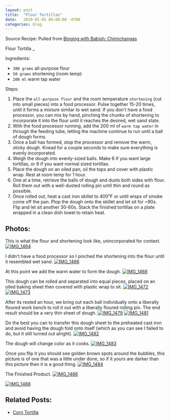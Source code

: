 ```yaml
---
layout: post
title:  "Flour Tortillas"
date:   2020-05-05 00:00:00 -0700
categories: blog
---
```



Source Recipe: Pulled from [Binging with Babish: Chimichangas](https://basicswithbabish.co/basicsepisodes/chimichangas)


Flour Tortilla
_

Ingredients: 
- `300 grams` all-purpose flour
- `50 grams` shortening (room temp)
- `200 ml` warm tap water


Steps:
1. Place the `all-purpose flour` and the room temperature `shortening`
(cut into small pieces) into a food processor. Pulse together 15-20
times, until it forms a mixture similar to wet sand. 
If you don't have a food processor, you can mix by hand, pinching the 
chunks of shortening to incorporate it into the flour until it
reaches the desired, wet sand state. 
2. With the food processor running, add the 200 ml of `warm tap water` 
in through the feeding tube, letting the machine continue to run until 
a ball of dough forms.
3. Once a ball has formed, stop the processor and remove the warm, sticky
dough. Knead for a couple seconds to make sure everything is evenly incorporated.
4. Weigh the dough into evenly-sized balls. Make 6 if you want large tortillas, or 
8 if you want normal sized tortillas. 
5. Place the dough on an oiled pan, oil the tops and cover with plastic wrap. 
Rest at room temp for 1 hour.
6. One at a time, retrieve the balls of dough and dusts both sides with flour.
Roll them out with a well-dusted rolling pin until thin and round as possible. 
7. Once rolled out, heat a cast iron skillet to 400℉ or until wisps of smoke 
come off the pan. Plop the dough onto the skillet and let sit for ~90s. Flip 
and let sit another 30-60s. Stack the finished tortillas on a plate wrapped
in a clean dish towel to retain heat. 

Photos:
- 
This is what the flour and shortening look like, unincorporated for context. 
<a data-flickr-embed="true" href="https://www.flickr.com/photos/188265593@N07/49880743648/in/datetaken-public/" title="IMG_1464"><img src="https://live.staticflickr.com/65535/49880743648_c0478a221f_c.jpg" alt="IMG_1464"></a><script async src="//embedr.flickr.com/assets/client-code.js" charset="utf-8"></script>

I didn't have a food processor so I pinched the shortening into the flour until it resembled wet sand.
<a data-flickr-embed="true" href="https://www.flickr.com/photos/188265593@N07/49881274271/in/datetaken-public/" title="IMG_1466"><img src="https://live.staticflickr.com/65535/49881274271_f4569ba1ee_c.jpg" alt="IMG_1466"></a><script async src="//embedr.flickr.com/assets/client-code.js" charset="utf-8"></script>

At this point we add the warm water to form the dough.
<a data-flickr-embed="true" href="https://www.flickr.com/photos/188265593@N07/49880748938/in/datetaken-public/" title="IMG_1468"><img src="https://live.staticflickr.com/65535/49880748938_3c8a552650_c.jpg" alt="IMG_1468"></a><script async src="//embedr.flickr.com/assets/client-code.js" charset="utf-8"></script>

This dough can be rolled and separated into equal pieces, placed on an oiled baking sheet then covered with plastic wrap to sit.
<a data-flickr-embed="true" href="https://www.flickr.com/photos/188265593@N07/49881273806/in/datetaken-public/" title="IMG_1472"><img src="https://live.staticflickr.com/65535/49881273806_37ca52515e_c.jpg" alt="IMG_1472"></a><script async src="//embedr.flickr.com/assets/client-code.js" charset="utf-8"></script>
<a data-flickr-embed="true" href="https://www.flickr.com/photos/188265593@N07/49881268961/in/datetaken-public/" title="IMG_1473"><img src="https://live.staticflickr.com/65535/49881268961_4969a3dbeb_c.jpg" alt="IMG_1473"></a><script async src="//embedr.flickr.com/assets/client-code.js" charset="utf-8"></script>


After its rested an hour, we bring out each ball individually onto a liberally floured work bench to roll it out with a 
liberally floured rolling pin. The end result should be a very thin sheet of dough.
<a data-flickr-embed="true" href="https://www.flickr.com/photos/188265593@N07/49881580102/in/datetaken-public/" title="IMG_1479"><img src="https://live.staticflickr.com/65535/49881580102_d35d978b7d_c.jpg" alt="IMG_1479"></a><script async src="//embedr.flickr.com/assets/client-code.js" charset="utf-8"></script>
<a data-flickr-embed="true" href="https://www.flickr.com/photos/188265593@N07/49880744493/in/datetaken-public/" title="IMG_1481"><img src="https://live.staticflickr.com/65535/49880744493_524eac62cf_c.jpg" alt="IMG_1481"></a><script async src="//embedr.flickr.com/assets/client-code.js" charset="utf-8"></script>


Do the best you can to transfer this dough sheet to the preheated cast iron and avoid having the dough fold onto itself 
(which as you can see I failed to do, but it still turned out alright).
<a data-flickr-embed="true" href="https://www.flickr.com/photos/188265593@N07/49881581127/in/datetaken-public/" title="IMG_1482"><img src="https://live.staticflickr.com/65535/49881581127_df5f0edfb7_c.jpg" alt="IMG_1482"></a><script async src="//embedr.flickr.com/assets/client-code.js" charset="utf-8"></script>

The dough will change color as it cooks.
<a data-flickr-embed="true" href="https://www.flickr.com/photos/188265593@N07/49881580907/in/datetaken-public/" title="IMG_1483"><img src="https://live.staticflickr.com/65535/49881580907_4c9a56c641_c.jpg" alt="IMG_1483"></a><script async src="//embedr.flickr.com/assets/client-code.js" charset="utf-8"></script>

Once you flip it you should see golden brown spots around the bubbles, this picture is of one that was a little under done, so if it yours
are darker than this picture then it is a good thing.
<a data-flickr-embed="true" href="https://www.flickr.com/photos/188265593@N07/49881580392/in/datetaken-public/" title="IMG_1484"><img src="https://live.staticflickr.com/65535/49881580392_7f6c5dbc3d_c.jpg" alt="IMG_1484"></a><script async src="//embedr.flickr.com/assets/client-code.js" charset="utf-8"></script>

The Finished Product.
<a data-flickr-embed="true" href="https://www.flickr.com/photos/188265593@N07/49881269661/in/datetaken-public/" title="IMG_1486"><img src="https://live.staticflickr.com/65535/49881269661_63d690efe7_c.jpg" alt="IMG_1486"></a><script async src="//embedr.flickr.com/assets/client-code.js" charset="utf-8"></script>

<a data-flickr-embed="true" href="https://www.flickr.com/photos/188265593@N07/49880744878/in/datetaken-public/" title="IMG_1488"><img src="https://live.staticflickr.com/65535/49880744878_7a873ef6e8_c.jpg" alt="IMG_1488"></a><script async src="//embedr.flickr.com/assets/client-code.js" charset="utf-8"></script>


Related Posts:
-
 - [Corn Tortilla](/blog/2020/05/17/Courn-Tortillas.html)